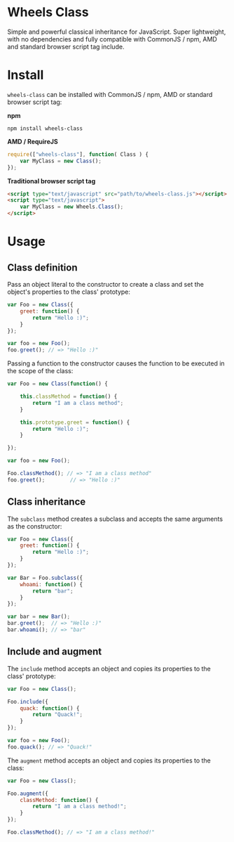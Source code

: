 Wheels Class
===========

Simple and powerful classical inheritance for JavaScript. Super lightweight, with no dependencies and fully compatible with CommonJS / npm, AMD and standard browser script tag include.


Install
=======

`wheels-class` can be installed with CommonJS / npm, AMD or standard browser script tag:

**npm**

```shell
npm install wheels-class
```

**AMD / RequireJS**

```javascript
require(["wheels-class"], function( Class ) {
	var MyClass = new Class();
});
```

**Traditional browser script tag**

```html
<script type="text/javascript" src="path/to/wheels-class.js"></script>
<script type="text/javascript">
	var MyClass = new Wheels.Class();
</script>
```


Usage
=====

Class definition
----------------

Pass an object literal to the constructor to create a class and set the object's properties to the class' prototype:

```javascript
var Foo = new Class({
	greet: function() {
		return "Hello :)";
	}
});

var foo = new Foo();
foo.greet(); // => "Hello :)"
```

Passing a function to the constructor causes the function to be executed in the scope of the class:

```javascript
var Foo = new Class(function() {

	this.classMethod = function() {
		return "I am a class method";
	}

	this.prototype.greet = function() {
		return "Hello :)";
	}

});

var foo = new Foo();

Foo.classMethod(); // => "I am a class method"
foo.greet();        // => "Hello :)"
```

Class inheritance
-----------------

The `subclass` method creates a subclass and accepts the same arguments as the constructor:

```javascript
var Foo = new Class({
	greet: function() {
		return "Hello :)";
	}
});

var Bar = Foo.subclass({
	whoami: function() {
		return "bar";
	}
});

var bar = new Bar();
bar.greet();  // => "Hello :)"
bar.whoami(); // => "bar"
```

Include and augment
-------------------

The `include` method accepts an object and copies its properties to the class' prototype:

```javascript
var Foo = new Class();

Foo.include({
	quack: function() {
		return "Quack!";
	}
});

var foo = new Foo();
foo.quack(); // => "Quack!"
```

The `augment` method accepts an object and copies its properties to the class:

```javascript
var Foo = new Class();

Foo.augment({
	classMethod: function() {
		return "I am a class method!";
	}
});

Foo.classMethod(); // => "I am a class method!"
```
